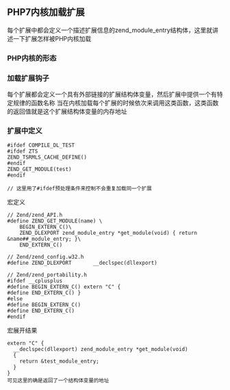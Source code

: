 ## PHP7内核加载扩展
每个扩展中都会定义一个描述扩展信息的zend_module_entry结构体，这里就讲述一下扩展怎样被PHP内核加载

### PHP内核的形态

### 加载扩展钩子
每个扩展都会定义一个具有外部链接的扩展结构体变量，然后扩展中提供一个有特定规律的函数名称
当在内核加载每个扩展的时候依次来调用这类函数，这类函数的返回值就是这个扩展结构体变量的内存地址

### 扩展中定义
```
#ifdef COMPILE_DL_TEST
#ifdef ZTS
ZEND_TSRMLS_CACHE_DEFINE()
#endif
ZEND_GET_MODULE(test)
#endif

// 这里用了#ifdef预处理条件来控制不会重复加载同一个扩展
```
宏定义
```
// Zend/zend_API.h
#define ZEND_GET_MODULE(name) \
    BEGIN_EXTERN_C()\
	ZEND_DLEXPORT zend_module_entry *get_module(void) { return &name##_module_entry; }\
    END_EXTERN_C()

// Zend/zend_config.w32.h
#define ZEND_DLEXPORT		__declspec(dllexport)
    
// Zend/zend_portability.h
#ifdef __cplusplus
#define BEGIN_EXTERN_C() extern "C" {
#define END_EXTERN_C() }
#else
#define BEGIN_EXTERN_C()
#define END_EXTERN_C()
#endif    
```
宏展开结果
```
extern "C" {
  __declspec(dllexport) zend_module_entry *get_module(void) 
  { 
    return &test_module_entry; 
  }
}
可见这里的确是返回了一个结构体变量的地址
```

